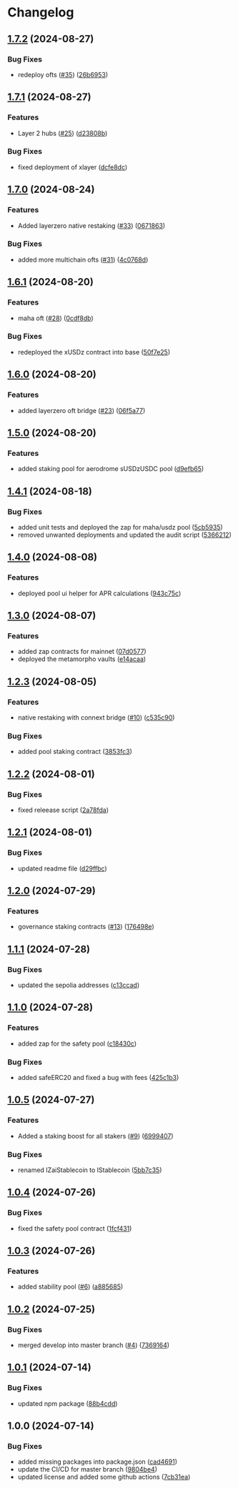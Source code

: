 # Changelog

## [1.7.2](https://github.com/mahaxyz/contracts/compare/v1.7.1...v1.7.2) (2024-08-27)


### Bug Fixes

* redeploy ofts ([#35](https://github.com/mahaxyz/contracts/issues/35)) ([26b6953](https://github.com/mahaxyz/contracts/commit/26b6953355e4dd22dceadc2737533a95012f1b7f))

## [1.7.1](https://github.com/mahaxyz/contracts/compare/v1.7.0...v1.7.1) (2024-08-27)


### Features

* Layer 2 hubs ([#25](https://github.com/mahaxyz/contracts/issues/25)) ([d23808b](https://github.com/mahaxyz/contracts/commit/d23808bc9c06155b57da54ee6fcd142c5f6f68ae))


### Bug Fixes

* fixed deployment of xlayer ([dcfe8dc](https://github.com/mahaxyz/contracts/commit/dcfe8dc00a950cb80da7f37a1293eb4f0be15031))

## [1.7.0](https://github.com/mahaxyz/contracts/compare/v1.6.1...v1.7.0) (2024-08-24)


### Features

* Added layerzero native restaking ([#33](https://github.com/mahaxyz/contracts/issues/33)) ([0671863](https://github.com/mahaxyz/contracts/commit/06718634b7202b5c2884d23c9592c1f3b5d0804e))


### Bug Fixes

* added more multichain ofts ([#31](https://github.com/mahaxyz/contracts/issues/31)) ([4c0768d](https://github.com/mahaxyz/contracts/commit/4c0768dc5fdb0ed8d7ca52755807e795cb8ebc0e))

## [1.6.1](https://github.com/mahaxyz/contracts/compare/v1.6.0...v1.6.1) (2024-08-20)


### Features

* maha oft ([#28](https://github.com/mahaxyz/contracts/issues/28)) ([0cdf8db](https://github.com/mahaxyz/contracts/commit/0cdf8dbc2543d09e020a167871195cb568f0aeac))


### Bug Fixes

* redeployed the xUSDz contract into base ([50f7e25](https://github.com/mahaxyz/contracts/commit/50f7e2593b225cec2e4921c870f9034975919729))

## [1.6.0](https://github.com/mahaxyz/contracts/compare/v1.5.0...v1.6.0) (2024-08-20)


### Features

* added layerzero oft bridge ([#23](https://github.com/mahaxyz/contracts/issues/23)) ([06f5a77](https://github.com/mahaxyz/contracts/commit/06f5a775f0ca208016f4e69a7b9747a79037d35e))

## [1.5.0](https://github.com/mahaxyz/contracts/compare/v1.4.1...v1.5.0) (2024-08-20)


### Features

* added staking pool for aerodrome sUSDzUSDC pool ([d9efb65](https://github.com/mahaxyz/contracts/commit/d9efb658cb9f63b16957ef9f1382166208b04f36))

## [1.4.1](https://github.com/mahaxyz/contracts/compare/v1.4.0...v1.4.1) (2024-08-18)


### Bug Fixes

* added unit tests and deployed the zap for maha/usdz pool ([5cb5935](https://github.com/mahaxyz/contracts/commit/5cb593595751b59b4cb98efd29f1ca2ec7352831))
* removed unwanted deployments and updated the audit script ([5366212](https://github.com/mahaxyz/contracts/commit/5366212043c91a5b8f7b868024bb9d60cb16e07d))

## [1.4.0](https://github.com/mahaxyz/contracts/compare/v1.3.0...v1.4.0) (2024-08-08)


### Features

* deployed pool ui helper for APR calculations ([943c75c](https://github.com/mahaxyz/contracts/commit/943c75c5f72ac9ea4222c272f70938b04416b735))

## [1.3.0](https://github.com/mahaxyz/contracts/compare/v1.2.3...v1.3.0) (2024-08-07)


### Features

* added zap contracts for mainnet ([07d0577](https://github.com/mahaxyz/contracts/commit/07d05777b6b3bcf53a87d23c1e8dea8655ae092b))
* deployed the metamorpho vaults ([e14acaa](https://github.com/mahaxyz/contracts/commit/e14acaa567a89d28b18caedcbb6d46b4fd392927))

## [1.2.3](https://github.com/mahaxyz/contracts/compare/v1.2.2...v1.2.3) (2024-08-05)


### Features

* native restaking with connext bridge ([#10](https://github.com/mahaxyz/contracts/issues/10)) ([c535c90](https://github.com/mahaxyz/contracts/commit/c535c9022a14fbb95d671810b29bf8a8834c4fde))


### Bug Fixes

* added pool staking contract ([3853fc3](https://github.com/mahaxyz/contracts/commit/3853fc3d6cfaf9be937f4c451937f8be99ff786c))

## [1.2.2](https://github.com/mahaxyz/contracts/compare/v1.2.1...v1.2.2) (2024-08-01)


### Bug Fixes

* fixed releease script ([2a78fda](https://github.com/mahaxyz/contracts/commit/2a78fdae15c021e8aadb72989d0a0ecab78bbb6e))

## [1.2.1](https://github.com/mahaxyz/contracts/compare/v1.2.0...v1.2.1) (2024-08-01)


### Bug Fixes

* updated readme file ([d29ffbc](https://github.com/mahaxyz/contracts/commit/d29ffbc0fecebd5be2734b0977eefa4eb47657a2))

## [1.2.0](https://github.com/mahaxyz/contracts/compare/v1.1.1...v1.2.0) (2024-07-29)


### Features

* governance staking contracts ([#13](https://github.com/mahaxyz/contracts/issues/13)) ([176498e](https://github.com/mahaxyz/contracts/commit/176498e86aed03a1009cc0d4c8d5315eb114fdd1))

## [1.1.1](https://github.com/mahaxyz/contracts/compare/v1.1.0...v1.1.1) (2024-07-28)


### Bug Fixes

* updated the sepolia addresses ([c13ccad](https://github.com/mahaxyz/contracts/commit/c13ccad04a366e4cd8d5bd6da22b3b8ea1177a3b))

## [1.1.0](https://github.com/mahaxyz/contracts/compare/v1.0.5...v1.1.0) (2024-07-28)


### Features

* added zap for the safety pool ([c18430c](https://github.com/mahaxyz/contracts/commit/c18430ced17b24c419daab9222da7deab527c05a))


### Bug Fixes

* added safeERC20 and fixed a bug with fees ([425c1b3](https://github.com/mahaxyz/contracts/commit/425c1b3440eed0e59c02f7c23f1d2ea83c23b14a))

## [1.0.5](https://github.com/mahaxyz/contracts/compare/v1.0.4...v1.0.5) (2024-07-27)


### Features

* Added a staking boost for all stakers ([#9](https://github.com/mahaxyz/contracts/issues/9)) ([6999407](https://github.com/mahaxyz/contracts/commit/699940720212e00c1187e0fdcc468f963fb314b7))


### Bug Fixes

* renamed IZaiStablecoin to IStablecoin ([5bb7c35](https://github.com/mahaxyz/contracts/commit/5bb7c350dba0a48aefe43cf12a0b79a48c976bb7))

## [1.0.4](https://github.com/mahaxyz/contracts/compare/v1.0.3...v1.0.4) (2024-07-26)


### Bug Fixes

* fixed the safety pool contract ([1fcf431](https://github.com/mahaxyz/contracts/commit/1fcf431011d7b924090b4f6ff72c82060b507a9b))

## [1.0.3](https://github.com/mahaxyz/contracts/compare/v1.0.2...v1.0.3) (2024-07-26)


### Features

* added stability pool ([#6](https://github.com/mahaxyz/contracts/issues/6)) ([a885685](https://github.com/mahaxyz/contracts/commit/a8856851c92fa901ebd010199d6f240a5989b1a6))

## [1.0.2](https://github.com/mahaxyz/contracts/compare/v1.0.1...v1.0.2) (2024-07-25)


### Bug Fixes

* merged develop into master branch ([#4](https://github.com/mahaxyz/contracts/issues/4)) ([7369164](https://github.com/mahaxyz/contracts/commit/736916426ae3e0a505c3d176df663fd42a9d5087))

## [1.0.1](https://github.com/mahaxyz/contracts/compare/v1.0.0...v1.0.1) (2024-07-14)


### Bug Fixes

* updated npm package ([88b4cdd](https://github.com/mahaxyz/contracts/commit/88b4cdd2ecc2b7559cf122da06d06d3667c14fbd))

## 1.0.0 (2024-07-14)


### Bug Fixes

* added missing packages into package.json ([cad4691](https://github.com/mahaxyz/contracts/commit/cad4691ad966064e0ea4cb02eba470d5c750cc3b))
* update the CI/CD for master branch ([9804be4](https://github.com/mahaxyz/contracts/commit/9804be4f3e9843372bf8488432ae3e5522440a5d))
* updated license and added some github actions ([7cb31ea](https://github.com/mahaxyz/contracts/commit/7cb31eaf56fa946086688f44f28ad50de8de8ba6))
